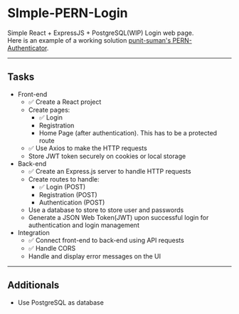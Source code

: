 # SImple-PERN-Login

Simple React + ExpressJS + PostgreSQL(WIP) Login web page. <br>
Here is an example of a working solution [punit-suman's PERN-Authenticator](https://github.com/punit-suman/PERN-authentication).
<br>

---

## Tasks

- Front-end
  - ✅ Create a React project
  - Create pages:
    - ✅ Login
    - Registration
    - Home Page (after authentication). This has to be a protected route
  - ✅ Use Axios to make the HTTP requests
  - Store JWT token securely on cookies or local storage
- Back-end
  - ✅ Create an Express.js server to handle HTTP requests
  - Create routes to handle:
    - ✅ Login (POST)
    - Registration (POST)
    - Authentication (POST)
  - Use a database to store to store user and passwords
  - Generate a JSON Web Token(JWT) upon successful login for authentication and login management
- Integration
  - ✅ Connect front-end to back-end using API requests
  - ✅ Handle CORS
  - Handle and display error messages on the UI

---

## Additionals

- Use PostgreSQL as database

